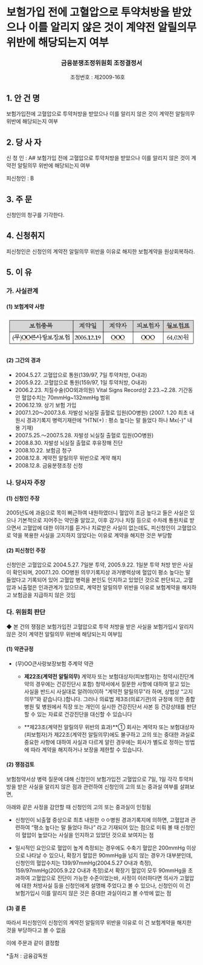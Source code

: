 # 보험가입 전에 고혈압으로 투약처방을 받았으나 이를 알리지 않은 것이 계약전 알릴의무 위반에 해당되는지 여부

 ### <center> 금융분쟁조정위원회 조정결정서</center> 

&nbsp;&nbsp;&nbsp;&nbsp;&nbsp;&nbsp;&nbsp;&nbsp;&nbsp;&nbsp; &nbsp;&nbsp;&nbsp;&nbsp;&nbsp;&nbsp;&nbsp;&nbsp;&nbsp;&nbsp; &nbsp;&nbsp;&nbsp;&nbsp;&nbsp;&nbsp;&nbsp;&nbsp;&nbsp;&nbsp; &nbsp;&nbsp;&nbsp;&nbsp;&nbsp;&nbsp;&nbsp;&nbsp;&nbsp;&nbsp;조정번호 : 제2009-16호

## 1. 안 건 명 
보험가입전에 고혈압으로 투약처방을 받았으나 이를 알리지 않은 것이 계약전 알릴의무 위반에 해당되는지 여부

## 2. 당 사 자 
신 청 인 :  A# 보험가입 전에 고혈압으로 투약처방을 받았으나 이를 알리지 않은 것이 계약전 알릴의무 위반에 해당되는지 여부

피신청인 :  B

## 3. 주    문

신청인의 청구를 기각한다.

## 4. 신청취지 

피신청인은 신청인의 계약전 알릴의무 위반을 이유로 해지한 보험계약을 원상회복하라.
 
## 5. 이   유 
### 가. 사실관계 
#### (1) 보험계약 사항 

![alt image](https://raw.githubusercontent.com/aijinet/bodoc-claim-contents/master/contents/images/115_1.PNG)

<!--
보험종목
계약일
계약자
피보험자
월보험료
(무)OO큰사랑보장보험
2006.12.19
OOO
OOO
64,020원
-->   

#### (2) 그간의 경과
- 2004.5.27.  고혈압으로 통원(139/97, 7일 투약처방, O내과)
- 2005.9.22.  고혈압으로 통원(159/97, 1일 투약처방, O내과)
- 2006.2.23.  치질수술(OO외과의원) Vital Signs Record상 2.23.~2.28. 기간동안 혈압수치는 70mmHg~132mmHg 범위
- 2006.12.19.  상기 보험 가입
- 2007.1.20～2007.3.6.  자발성 뇌실질 출혈로 입원(OO병원) (2007. 1.20 최초 내원시 경과기록지 병력기재란에 “HTN(+) : 평소 높다는 말 들었다 하나 Mx(-)" 내용 기재)	
- 2007.5.25.～2007.5.28. 자발성 뇌실질 출혈로 입원(OO병원)
- 2008.8.30.  자발성 뇌실질 출혈로 후유장해 진단
- 2008.10.22.  보험금 청구
- 2008.12.8.  계약전 알릴의무 위반으로 계약 해지 
- 2008.12.8.  금융분쟁조정 신청

### 나. 당사자 주장 
#### (1) 신청인 주장 
2005년도에 과음으로 목이 뻐근하여 내원하였더니 혈압이 조금 높다고 들은 사실은 있으나 기본적으로 지어주는 약인줄 알았고, 이후 감기나 치질 등으로 수차례 통원치료 받으면서 고혈압에 대한 이야기를 듣거나 치료받은 사실이 없는데도, 피신청인이 고혈압으로 약을 복용한 사실을 고지하지 않았다는 이유로 계약을 해지한 것은 부당함 


#### (2) 피신청인 주장
신청인은 고혈압으로 2004.5.27. 7일분 투약, 2005.9.22. 1일분 투약 처방 받은 사실이 확인되며, 2007.1.20. OO병원 의무기록지상 과거병력상에 혈압이 평소 높다는 말 들었다고 기록되어 있어 고혈압 병력을 본인도 인지하고 있었던 것으로 판단되고, 고혈압과 뇌출혈은 인과관계가 있으므로, 계약전 알릴의무 위반을 이유로 보험계약을 해지하고 보험금을 지급하지 않은 것임

### 다. 위원회 판단
◆ 본 건의 쟁점은 보험가입전 고혈압으로 투약 처방을 받은 사실을 보험가입시 알리지 않은 것이 계약전 알릴의무 위반에 해당되는지 여부임 

#### (1) 약관규정  
* (무)OO큰사랑보장보험 주계약 약관

  * **제22조(계약전 알릴의무)** 계약자 또는 보험대상자(피보험자)는 청약시(진단계약의 경우에는 건강진단시 포함) 청약서에서 질문한 사항에 대하여 알고 있는 사실을 반드시 사실대로 알려야(이하 "계약전 알릴의무"라 하며, 상법상 “고지의무”와 같습니다.)합니다. 그러나 의료법 제3조(의료기관)의 규정에 의한 종합병원 및 병원에서 직장 또는 개인이 실시한 건강진단서 사본 등 건강상태를 판단할 수 있는 자료로 건강진단을 대신할 수 있습니다

  * **제23조(계약전 알릴의무 위반의 효과)**① 회사는 계약자 또는 보험대상자(피보험자)가 제22조(계약전 알릴의무)에도 불구하고 고의 또는 중대한 과실로 중요한 사항에 대하여 사실과 다르게 알린 경우에는 회사가 별도로 정하는 방법에 따라 계약을 해지하거나 보장을 제한할 수 있습니다.

#### (2) 쟁점검토  
보험청약서상 병력 질문에 대해 신청인이 보험가입전 고혈압으로 7일, 1일 각각 투약처방을 받은 사실을 알리지 않은 점과 관련하여 신청인의 고의 또는 중과실 여부를 살펴보면,

아래와 같은 사정을 감안할 때 신청인의 고의 또는 중과실이 인정됨

- 신청인이 뇌출혈 증상으로 최초 내원한 ㅇㅇ병원 경과기록지에 의하면, 고혈압과 관련하여 “평소 높다는 말 들었다 하나” 라고 기재되어 있는 점으로 미뤄 볼 때 신청인이 혈압이 높았다는 사실을 인지하고 있었던 것으로 보여지는 점

- 일시적인 요인으로 혈압이 높게 측정되는 경우에도 수축기 혈압은 200mmHg 이상으로 나타날 수 있으나, 확장기 혈압은 90mmHg을 넘지 않는 경우가 대부분인데, 신청인의 혈압수치는 139/97mmHg(2004.5.27 O내과 측정), 159/97mmHg(2005.9.22 O내과 측정)로서 확장기 혈압이 모두 90mmHg을 초과하여 고혈압으로 진단이 가능한 수준이었는바, 사정이 이러하다면 의사가 고혈압에 대한 처방사실 등을 신청인에게 설명해 주었다고 볼 수 있으나, 신청인이 이 건 보험가입시 이를 알리지 않은 것은 중대한 과실이라고 볼 수밖에 없는 점

#### (3) 결 론   

따라서 피신청인이 신청인의 계약전 알릴의무 위반을 이유로 이 건 보험계약을 해지한 것을 부당하다고 볼 수 없음

이에 주문과 같이 결정함   

*출처 : 금융감독원